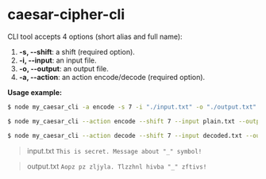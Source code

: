 # caesar-cipher-cli

CLI tool accepts 4 options (short alias and full name):

1.  **-s, --shift**: a shift (required option).
2.  **-i, --input**: an input file.
3.  **-o, --output**: an output file.
4.  **-a, --action**: an action encode/decode (required option).

**Usage example:**

```bash
$ node my_caesar_cli -a encode -s 7 -i "./input.txt" -o "./output.txt"
```

```bash
$ node my_caesar_cli --action encode --shift 7 --input plain.txt --output encoded.txt
```

```bash
$ node my_caesar_cli --action decode --shift 7 --input decoded.txt --output plain.txt
```

> input.txt
> `This is secret. Message about "_" symbol!`

> output.txt
> `Aopz pz zljyla. Tlzzhnl hivba "_" zftivs!`
